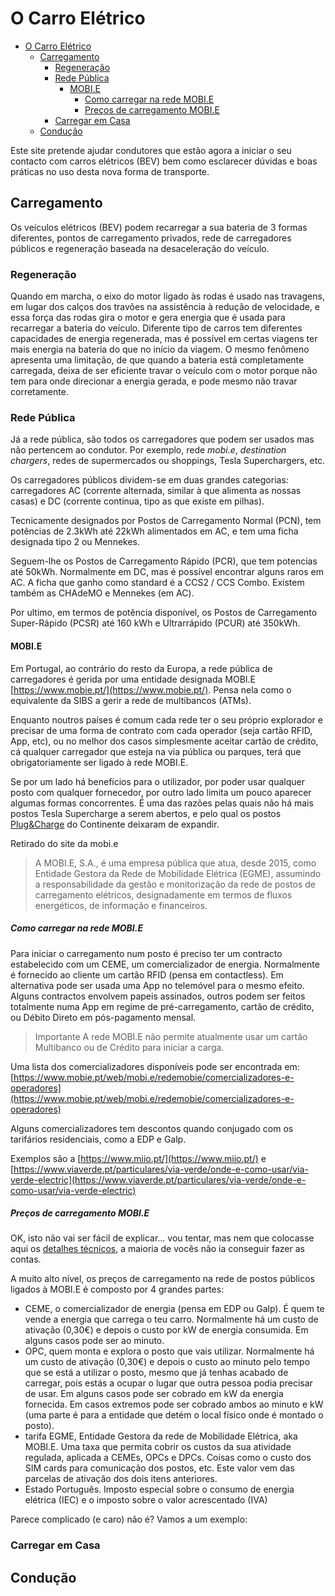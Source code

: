 # O Carro Elétrico

<!-- TOC -->

- [O Carro Elétrico](#o-carro-el%C3%A9trico)
    - [Carregamento](#carregamento)
        - [Regeneração](#regenera%C3%A7%C3%A3o)
        - [Rede Pública](#rede-p%C3%BAblica)
            - [MOBI.E](#mobie)
                - [Como carregar na rede MOBI.E](#como-carregar-na-rede-mobie)
                - [Preços de carregamento MOBI.E](#pre%C3%A7os-de-carregamento-mobie)
        - [Carregar em Casa](#carregar-em-casa)
    - [Condução](#condu%C3%A7%C3%A3o)

<!-- /TOC -->

Este site pretende ajudar condutores que estão agora a iniciar o seu contacto com carros elétricos (BEV) bem como esclarecer dúvidas e boas práticas no uso desta nova forma de transporte.

## Carregamento

Os veículos elétricos (BEV) podem recarregar a sua bateria de 3 formas diferentes, pontos de carregamento privados, rede de carregadores públicos e regeneração baseada na desaceleração do veículo.

### Regeneração

Quando em marcha, o eixo do motor ligado às rodas é usado nas travagens, em lugar dos calços dos travões na assistência à redução de velocidade, e essa força das rodas gira o motor e gera energia que é usada para recarregar a bateria do veículo. Diferente tipo de carros tem diferentes capacidades de energia regenerada, mas é possível em certas viagens ter mais energia na bateria do que no início da viagem. O mesmo fenômeno apresenta uma limitação, de que quando a bateria está completamente carregada, deixa de ser eficiente travar o veículo com o motor porque não tem para onde direcionar a energia gerada, e pode mesmo não travar corretamente.

### Rede Pública

Já a rede pública, são todos os carregadores que podem ser usados mas não pertencem ao condutor. Por exemplo, rede *mobi.e*, *destination chargers*, redes de supermercados ou shoppings, Tesla Superchargers, etc.

Os carregadores públicos dividem-se em duas grandes categorias: carregadores AC (corrente alternada, similar à que alimenta as nossas casas) e DC (corrente contínua, tipo as que existe em pilhas).

Tecnicamente designados por Postos de Carregamento Normal (PCN), tem potências de 2.3kWh até 22kWh alimentados em AC, e tem uma ficha designada tipo 2 ou Mennekes.

Seguem-lhe os Postos de Carregamento Rápido (PCR), que tem potencias até 50kWh. Normalmente em DC, mas é possível encontrar alguns raros em AC.
A ficha que ganho como standard é a CCS2 / CCS Combo.
Existem também as CHAdeMO e Mennekes (em AC).

Por ultimo, em termos de potência disponível, os  Postos de Carregamento Super-Rápido (PCSR) até 160 kWh e Ultrarrápido (PCUR) até 350kWh.

#### MOBI.E

Em Portugal, ao contrário do resto da Europa, a rede pública de carregadores é gerida por uma entidade designada MOBI.E [https://www.mobie.pt/](https://www.mobie.pt/). Pensa nela como o equivalente da SIBS a gerir a rede de multibancos (ATMs).

Enquanto noutros países é comum cada rede ter o seu próprio explorador e precisar de uma forma de contrato com cada operador (seja cartão RFID, App, etc), ou no melhor dos casos simplesmente aceitar cartão de crédito, cá qualquer carregador que esteja na via pública ou parques, terá que obrigatoriamente ser ligado à rede MOBI.E.

Se por um lado há benefícios para o utilizador, por poder usar qualquer posto com qualquer fornecedor, por outro lado limita um pouco aparecer algumas formas concorrentes. É uma das razões pelas quais não há mais postos Tesla Supercharge a serem abertos, e pelo qual os postos [Plug&Charge](https://plugcharge.continente.pt/) do Continente deixaram de expandir.

Retirado do site da mobi.e
> A MOBI.E, S.A., é uma empresa pública que atua, desde 2015, como Entidade Gestora da Rede de Mobilidade Elétrica (EGME), assumindo a responsabilidade da gestão e monitorização da rede de postos de carregamento elétricos, designadamente em termos de fluxos energéticos, de informação e financeiros.

##### Como carregar na rede MOBI.E

Para iniciar o carregamento num posto é preciso ter um contracto estabelecido com um CEME, um comercializador de energia.
Normalmente é fornecido ao cliente um cartão RFID (pensa em contactless).
Em alternativa pode ser usada uma App no telemóvel para o mesmo efeito.
Alguns contractos envolvem papeis assinados, outros podem ser feitos totalmente numa App em regime de pré-carregamento, cartão de crédito, ou Débito Direto em pós-pagamento mensal.

> Importante
> A rede MOBI.E não permite atualmente usar um cartão Multibanco ou de Crédito para iniciar a carga.

Uma lista dos comercializadores disponíveis pode ser encontrada em:
[https://www.mobie.pt/web/mobi.e/redemobie/comercializadores-e-operadores](https://www.mobie.pt/web/mobi.e/redemobie/comercializadores-e-operadores)

Alguns comercializadores tem descontos quando conjugado com os tarifários residenciais, como a EDP e Galp.

Exemplos são a [https://www.miio.pt/](https://www.miio.pt/) e [https://www.viaverde.pt/particulares/via-verde/onde-e-como-usar/via-verde-electric](https://www.viaverde.pt/particulares/via-verde/onde-e-como-usar/via-verde-electric)

##### Preços de carregamento MOBI.E

OK, isto não vai ser fácil de explicar... vou tentar, mas nem que colocasse aqui os [detalhes técnicos]( https://www.mobie.pt/pt/redemobie/estrutura-tarifaria), a maioria de vocês não ia conseguir fazer as contas.

A muito alto nível, os preços de carregamento na rede de postos públicos ligados à MOBI.E é composto por 4 grandes partes:
* CEME, o comercializador de energia (pensa em EDP ou Galp). É quem te vende a energia que carrega o teu carro. Normalmente há um custo de ativação (0,30€) e depois o custo por kW de energia consumida. Em alguns casos pode ser ao minuto.
* OPC, quem monta e explora o posto que vais utilizar. Normalmente há um custo de ativação (0,30€) e depois o custo ao minuto pelo tempo que se está a utilizar o posto, mesmo que já tenhas acabado de carregar, pois estás a ocupar o lugar que outra pessoa podia precisar de usar. Em alguns casos pode ser cobrado em kW da energia fornecida. Em casos extremos pode ser cobrado ambos ao minuto e kW (uma parte é para a entidade que detém o local físico onde é montado o posto).
* tarifa EGME, Entidade Gestora da rede de Mobilidade Elétrica, aka MOBI.E. Uma taxa que permita cobrir os custos da sua atividade regulada, aplicada a CEMEs, OPCs e DPCs. Coisas como o custo dos SIM cards para comunicação dos postos, etc. Este valor vem das parcelas de ativação dos dois itens anteriores.
* Estado Português. Imposto especial sobre o consumo de energia elétrica (IEC) e o imposto sobre o valor acrescentado (IVA)

Parece complicado (e caro) não é? Vamos a um exemplo:



### Carregar em Casa

## Condução


